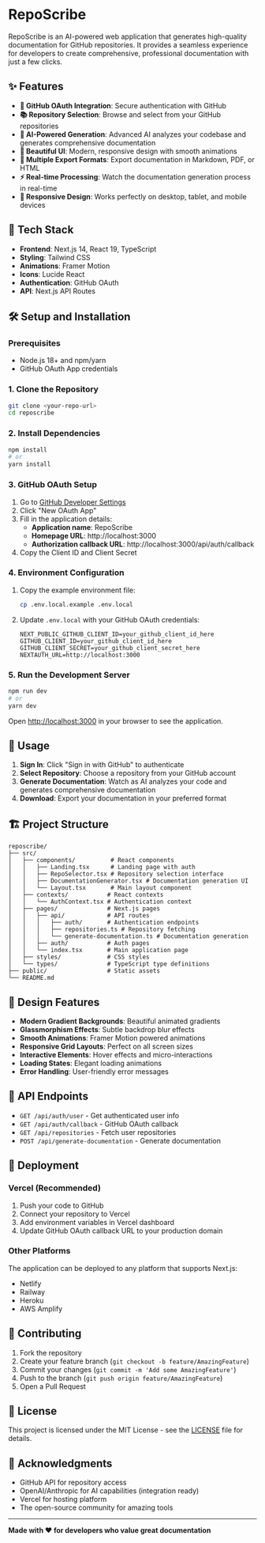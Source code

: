 # RepoScribe

RepoScribe is an AI-powered web application that generates high-quality documentation for GitHub repositories. It provides a seamless experience for developers to create comprehensive, professional documentation with just a few clicks.

## ✨ Features

- **🔐 GitHub OAuth Integration**: Secure authentication with GitHub
- **📚 Repository Selection**: Browse and select from your GitHub repositories
- **🤖 AI-Powered Generation**: Advanced AI analyzes your codebase and generates comprehensive documentation
- **🎨 Beautiful UI**: Modern, responsive design with smooth animations
- **📄 Multiple Export Formats**: Export documentation in Markdown, PDF, or HTML
- **⚡ Real-time Processing**: Watch the documentation generation process in real-time
- **📱 Responsive Design**: Works perfectly on desktop, tablet, and mobile devices

## 🚀 Tech Stack

- **Frontend**: Next.js 14, React 19, TypeScript
- **Styling**: Tailwind CSS
- **Animations**: Framer Motion
- **Icons**: Lucide React
- **Authentication**: GitHub OAuth
- **API**: Next.js API Routes

## 🛠️ Setup and Installation

### Prerequisites

- Node.js 18+ and npm/yarn
- GitHub OAuth App credentials

### 1. Clone the Repository

```bash
git clone <your-repo-url>
cd reposcribe
```

### 2. Install Dependencies

```bash
npm install
# or
yarn install
```

### 3. GitHub OAuth Setup

1. Go to [GitHub Developer Settings](https://github.com/settings/developers)
2. Click "New OAuth App"
3. Fill in the application details:
   - **Application name**: RepoScribe
   - **Homepage URL**: http://localhost:3000
   - **Authorization callback URL**: http://localhost:3000/api/auth/callback
4. Copy the Client ID and Client Secret

### 4. Environment Configuration

1. Copy the example environment file:
   ```bash
   cp .env.local.example .env.local
   ```

2. Update `.env.local` with your GitHub OAuth credentials:
   ```env
   NEXT_PUBLIC_GITHUB_CLIENT_ID=your_github_client_id_here
   GITHUB_CLIENT_ID=your_github_client_id_here
   GITHUB_CLIENT_SECRET=your_github_client_secret_here
   NEXTAUTH_URL=http://localhost:3000
   ```

### 5. Run the Development Server

```bash
npm run dev
# or
yarn dev
```

Open [http://localhost:3000](http://localhost:3000) in your browser to see the application.

## 🎯 Usage

1. **Sign In**: Click "Sign in with GitHub" to authenticate
2. **Select Repository**: Choose a repository from your GitHub account
3. **Generate Documentation**: Watch as AI analyzes your code and generates comprehensive documentation
4. **Download**: Export your documentation in your preferred format

## 🏗️ Project Structure

```
reposcribe/
├── src/
│   ├── components/          # React components
│   │   ├── Landing.tsx      # Landing page with auth
│   │   ├── RepoSelector.tsx # Repository selection interface
│   │   ├── DocumentationGenerator.tsx # Documentation generation UI
│   │   └── Layout.tsx       # Main layout component
│   ├── contexts/           # React contexts
│   │   └── AuthContext.tsx # Authentication context
│   ├── pages/              # Next.js pages
│   │   ├── api/            # API routes
│   │   │   ├── auth/       # Authentication endpoints
│   │   │   ├── repositories.ts # Repository fetching
│   │   │   └── generate-documentation.ts # Documentation generation
│   │   ├── auth/           # Auth pages
│   │   └── index.tsx       # Main application page
│   ├── styles/             # CSS styles
│   └── types/              # TypeScript type definitions
├── public/                 # Static assets
└── README.md
```

## 🎨 Design Features

- **Modern Gradient Backgrounds**: Beautiful animated gradients
- **Glassmorphism Effects**: Subtle backdrop blur effects
- **Smooth Animations**: Framer Motion powered animations
- **Responsive Grid Layouts**: Perfect on all screen sizes
- **Interactive Elements**: Hover effects and micro-interactions
- **Loading States**: Elegant loading animations
- **Error Handling**: User-friendly error messages

## 🔧 API Endpoints

- `GET /api/auth/user` - Get authenticated user info
- `GET /api/auth/callback` - GitHub OAuth callback
- `GET /api/repositories` - Fetch user repositories
- `POST /api/generate-documentation` - Generate documentation

## 🚀 Deployment

### Vercel (Recommended)

1. Push your code to GitHub
2. Connect your repository to Vercel
3. Add environment variables in Vercel dashboard
4. Update GitHub OAuth callback URL to your production domain

### Other Platforms

The application can be deployed to any platform that supports Next.js:
- Netlify
- Railway
- Heroku
- AWS Amplify

## 🤝 Contributing

1. Fork the repository
2. Create your feature branch (`git checkout -b feature/AmazingFeature`)
3. Commit your changes (`git commit -m 'Add some AmazingFeature'`)
4. Push to the branch (`git push origin feature/AmazingFeature`)
5. Open a Pull Request

## 📝 License

This project is licensed under the MIT License - see the [LICENSE](LICENSE) file for details.

## 🙏 Acknowledgments

- GitHub API for repository access
- OpenAI/Anthropic for AI capabilities (integration ready)
- Vercel for hosting platform
- The open-source community for amazing tools

---

**Made with ❤️ for developers who value great documentation**
